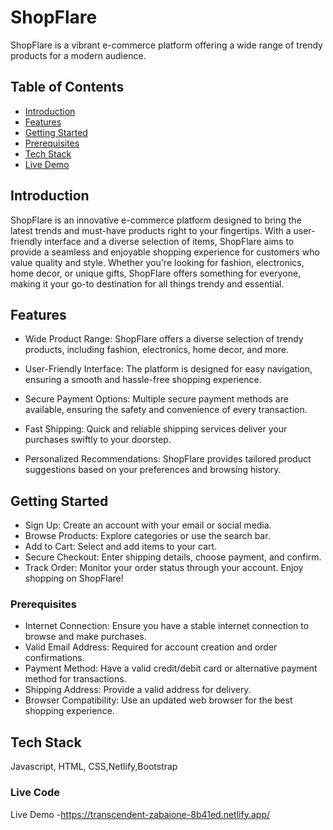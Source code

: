 # ShopFlare

ShopFlare is a vibrant e-commerce platform offering a wide range of trendy products for a modern audience.
## Table of Contents
- [Introduction](#introduction)
- [Features](#features)
- [Getting Started](#getting-started)
- [Prerequisites](#prerequisites)
- [Tech Stack](#tech)
- [Live Demo](#liveDemo)

## Introduction
ShopFlare is an innovative e-commerce platform designed to bring the latest trends and must-have products right to your fingertips. With a user-friendly interface and a diverse selection of items, ShopFlare aims to provide a seamless and enjoyable shopping experience for customers who value quality and style. Whether you're looking for fashion, electronics, home decor, or unique gifts, ShopFlare offers something for everyone, making it your go-to destination for all things trendy and essential.
## Features
- Wide Product Range: ShopFlare offers a diverse selection of trendy products, including fashion, electronics, home decor, and more.

- User-Friendly Interface: The platform is designed for easy navigation, ensuring a smooth and hassle-free shopping experience.

- Secure Payment Options: Multiple secure payment methods are available, ensuring the safety and convenience of every transaction.

- Fast Shipping: Quick and reliable shipping services deliver your purchases swiftly to your doorstep.

- Personalized Recommendations: ShopFlare provides tailored product suggestions based on your preferences and browsing history.
## Getting Started

- Sign Up: Create an account with your email or social media.
- Browse Products: Explore categories or use the search bar.
- Add to Cart: Select and add items to your cart.
- Secure Checkout: Enter shipping details, choose payment, and confirm.
- Track Order: Monitor your order status through your account.
Enjoy shopping on ShopFlare!
### Prerequisites

- Internet Connection: Ensure you have a stable internet connection to browse and make purchases.
- Valid Email Address: Required for account creation and order confirmations.
- Payment Method: Have a valid credit/debit card or alternative payment method for transactions.
- Shipping Address: Provide a valid address for delivery.
- Browser Compatibility: Use an updated web browser for the best shopping experience.


## Tech Stack
Javascript, HTML, CSS,Netlify,Bootstrap

### Live Code
Live Demo -https://transcendent-zabaione-8b41ed.netlify.app/

